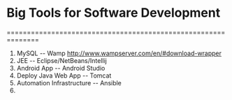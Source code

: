 # Big Tools for Software Development
==============================================================
1. MySQL 	  		   -- Wamp http://www.wampserver.com/en/#download-wrapper
2. JEE    	   		   -- Eclipse/NetBeans/Intellij
3. Android App 		   -- Android Studio
4. Deploy Java Web App -- Tomcat
5. Automation Infrastructure -- Ansible
6. 